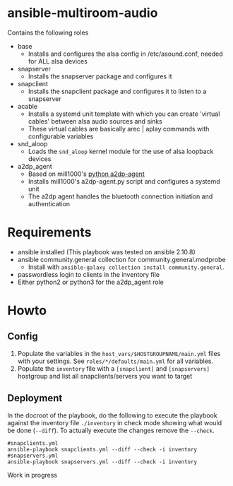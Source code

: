 # ansible-multiroom-audio

Contains the following roles
* base
  * Installs and configures the alsa config in /etc/asound.conf, needed for ALL alsa devices
* snapserver
  * Installs the snapserver package and configures it
* snapclient
  * Installs the snapclient package and configures it to listen to a snapserver
* acable
  * Installs a systemd unit template with which you can create 'virtual cables' between alsa audio sources and sinks
  * These virtual cables are basically arec | aplay commands with configurable variables
* snd_aloop
  * Loads the `snd_aloop` kernel module for the use of alsa loopback devices
* a2dp_agent
  * Based on mill1000's [python a2dp-agent](https://gist.github.com/mill1000/74c7473ee3b4a5b13f6325e9994ff84c)
  * Installs mill1000's a2dp-agent.py script and configures a systemd unit
  * The a2dp agent handles the bluetooth connection initiation and authentication

# Requirements
- ansible installed (This playbook was tested on ansible 2.10.8)
- ansible community.general collection for community.general.modprobe
  - Install with `ansible-galaxy collection install community.general`.
- passwordless login to clients in the inventory file
- Either python2 or python3 for the a2dp_agent role

# Howto
## Config
1) Populate the variables in the `host_vars/$HOSTGROUPNAME/main.yml` files with your settings. See `roles/*/defaults/main.yml` for all variables.
2) Populate the `inventory` file with a `[snapclient]` and `[snapservers]` hostgroup and list all snapclients/servers you want to target

## Deployment
In the docroot of the playbook, do the following to execute the playbook against the inventory file `./inventory` in check mode showing what would be done (`--diff`).
To actually execute the changes remove the `--check`.
```
#snapclients.yml
ansible-playbook snapclients.yml --diff --check -i inventory
#snapservers.yml
ansible-playbook snapservers.yml --diff --check -i inventory
```

Work in progress
